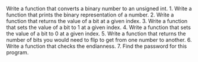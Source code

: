 Write a function that converts a binary number to an unsigned int. 1. Write a function that prints the binary representation of a number. 2. Write a function that returns the value of a bit at a given index. 3. Write a function that sets the value of a bit to 1 at a given index. 4. Write a function that sets the value of a bit to 0 at a given index. 5. Write a function that returns the number of bits you would need to flip to get from one number to another. 6. Write a function that checks the endianness. 7. Find the password for this program.
